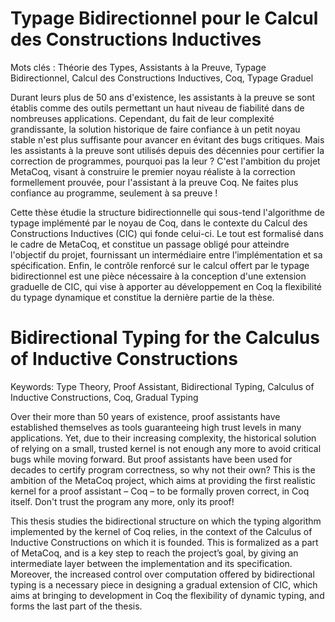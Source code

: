 Typage Bidirectionnel pour le Calcul des Constructions Inductives
===

Mots clés : Théorie des Types, Assistants à la Preuve, Typage Bidirectionnel, Calcul des Constructions Inductives, Coq, Typage Graduel

Durant leurs plus de 50 ans d'existence, les assistants à la preuve
se sont établis comme des outils permettant un haut niveau
de fiabilité dans de nombreuses applications.
Cependant, du fait de leur complexité grandissante, la solution historique de faire confiance à
un petit noyau stable n'est plus suffisante pour avancer en évitant des bugs critiques.
Mais les assistants à la preuve sont utilisés depuis des décennies pour certifier la
correction de programmes, pourquoi pas la leur ?
C'est l'ambition du projet MetaCoq,
visant à construire le premier noyau réaliste à la correction formellement prouvée,
pour l'assistant à la preuve Coq.
Ne faites plus confiance au programme, seulement à sa preuve !

Cette thèse étudie la structure bidirectionnelle qui sous-tend
l'algorithme de typage implémenté par le noyau de Coq,
dans le contexte du Calcul des Constructions Inductives (CIC) qui fonde celui-ci.
Le tout est formalisé dans le cadre de MetaCoq, et constitue
un passage obligé pour atteindre l'objectif du projet, fournissant
un intermédiaire entre l’implémentation et sa spécification.
Enfin, le contrôle renforcé sur le calcul offert par le typage bidirectionnel
est une pièce nécessaire à la conception d'une extension graduelle
de CIC, qui vise à apporter au développement en Coq la flexibilité
du typage dynamique et constitue la dernière partie de la thèse.

Bidirectional Typing for the Calculus of Inductive Constructions
===

Keywords: Type Theory, Proof Assistant, Bidirectional Typing, Calculus of Inductive Constructions, Coq, Gradual Typing

Over their more than 50 years of existence, proof assistants have established themselves as
tools guaranteeing high trust levels in many applications.
Yet, due to their increasing complexity, the historical solution of relying on a
small, trusted kernel is not enough any more to avoid critical bugs while moving forward.
But proof assistants have been used for decades to certify program correctness,
so why not their own?
This is the ambition of the MetaCoq project,
which aims at providing the first realistic kernel for a proof assistant – Coq –
to be formally proven correct, in Coq itself.
Don't trust the program any more, only its proof!
  
This thesis studies the bidirectional structure on which the typing algorithm
implemented by the kernel of Coq relies, in the context of the Calculus of
Inductive Constructions on which it is founded. This is formalized as a part of
MetaCoq, and is a key step to reach the project’s goal,
by giving an intermediate layer between the implementation and its specification.
Moreover, the increased control over computation offered by bidirectional typing
is a necessary piece in designing a gradual extension of CIC, which aims at
bringing to development in Coq the flexibility of dynamic typing,
and forms the last part of the thesis.